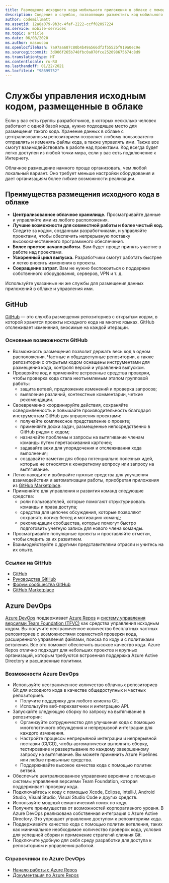 ```yaml
---
title: Размещение исходного кода мобильного приложения в облаке с помощью GitHub и Azure DevOps
description: Сведения о службах, позволяющих разместить код мобильного приложения в облаке на базе служб Майкрософт.
author: codemillmatt
ms.assetid: 12a8a079-9b3c-4faf-2222-ccff02097224
ms.service: mobile-services
ms.topic: article
ms.date: 06/08/2020
ms.author: masoucou
ms.openlocfilehash: 7a97aa687c80b4b49a566df2f5552bf919a0ec9e
ms.sourcegitcommit: 3d906f265b748fbc0a070fce252098675674c8d9
ms.translationtype: HT
ms.contentlocale: ru-RU
ms.lasthandoff: 01/22/2021
ms.locfileid: "98699752"
---
```

# <a name="cloud-hosted-source-code-management-services"></a>Службы управления исходным кодом, размещенные в облаке

Если у вас есть группы разработчиков, в которых несколько человек работают с одной базой кода, нужно подходящее место для размещения такого кода. Хранение данных в облаке с централизованным репозиторием позволяет любому пользователю отправлять и изменять файлы кода, а также управлять ими. Также все смогут взаимодействовать в работе над проектами. Код всегда будет легко доступен из любой точки мира, если у вас есть подключение к Интернету.

Облачное размещение намного проще организовать, чем любой локальный вариант. Оно требует меньше настройки оборудования и дает организациям более гибкие возможности реализации.

## <a name="benefits-of-hosting-source-code-in-the-cloud"></a>Преимущества размещения исходного кода в облаке

- **Централизованное облачное хранилище.** Просматривайте данные и управляйте ими из любого расположения.
- **Лучшие возможности для совместной работы и более чистый код.** Следите за кодом, созданным разработчиками, и управляйте проектами, чтобы обеспечить непрерывную поставку высококачественного программного обеспечения.
- **Более простое начало работы.** Вам будет проще принять участие в работе над проектами.
- **Ускоренный цикл выпуска.** Разработчики смогут работать быстрее и легко вносить изменения в проекты.
- **Сокращение затрат.** Вам не нужно беспокоиться о поддержке собственного оборудования, серверов, VPN и т. д.

Используйте указанные ни же службы для размещения данных приложений в облаке и управления ими.

## <a name="github"></a>GitHub

[GitHub](https://github.com/) — это служба размещения репозиториев с открытым кодом, в которой хранятся проекты исходного кода на многих языках. GitHub отслеживает изменения, вносимые на каждой итерации.

### <a name="github-key-features"></a>Основные возможности GitHub

- Возможность размещения позволит держать весь код в одном расположении. Частные и общедоступные репозитории, а также репозитории с открытым кодом оснащены инструментами для размещения кода, контроля версий и управления выпуском.
- Проверяйте код и применяйте встроенные средства проверки, чтобы проверка кода стала неотъемлемым этапом групповой работы:
  - защита ветвей, предложение изменений и проверка запросов;
  - выявление различий, контекстные комментарии, четкие рекомендации.
- Своевременно координируйте действия, сохраняйте осведомленность и повышайте производительность благодаря инструментам GitHub для управления проектами:
  - получайте комплексное представление о проекте;
  - применяйте доски задач, размещенные непосредственно в GitHub рядом с кодом;
  - назначайте проблемы и запросы на вытягивание членам команды путем перетаскивания карточек;
  - задавайте вехи для упорядочения и отслеживания хода выполнения;
  - создавайте заметки для сбора потенциально полезных идей, которые не относятся к конкретному вопросу или запросу на вытягивание.
- Легко находите и выбирайте нужные средства для улучшения взаимодействия и автоматизации работы, приобретая приложения из [GitHub Marketplace](https://github.com/marketplace).
- Применяйте для управления и развития команд следующие средства: 
  - роли пользователей, которые помогают структурировать команды и права доступа;
  - средства для цепочек обсуждения, которые позволяют сохранять логику бесед и мотивацию команд;
  - рекомендации сообщества, которые помогут быстро подготовить учетную запись для нового члена команды.
- Просматривайте популярные проекты и проставляйте отметки, чтобы следить за их развитием.
- Взаимодействуйте с другими представителями отрасли и учитесь на их опыте.

### <a name="github-references"></a>Ссылки на GitHub

- [GitHub](https://github.com/)
- [Руководства GitHub](https://guides.github.com/)
- [Форум сообщества GitHub](https://github.community/)
- [GitHub Marketplace](https://github.com/marketplace)

## <a name="azure-devops"></a>Azure DevOps

[Azure DevOps](https://azure.microsoft.com/services/devops/) поддерживает [Azure Repos](https://azure.microsoft.com/services/devops/repos/) и [систему управления версиями Team Foundation (TFVC)](/azure/devops/repos/tfvc/index) как средства управления исходным кодом. Вы получите неограниченное количество бесплатных частных репозиториев с возможностями совместной проверки кода, расширенного управления файлами, поиска по коду и с политиками ветвления. Все это поможет обеспечить высокое качество кода. Azure Repos отлично подходит для небольших проектов и крупных организаций, которым требуются встроенная поддержка Azure Active Directory и расширенные политики.

### <a name="azure-devops-features"></a>Возможности Azure DevOps

- Используйте неограниченное количество облачных репозиториев Git для исходного кода в качестве общедоступных и частных репозиториев.
  - Получите поддержку для любого клиента Git.
  - Используйте веб-перехватчики и интеграцию API.
- Запускайте следующую сборку по запросу на вытягивание в репозитории:
  - Организуйте сотрудничество для улучшения кода с помощью многопоточного обсуждения и непрерывной интеграции для каждого изменения.
  - Настройте процессы непрерывной интеграции и непрерывной поставки (CI/CD), чтобы автоматически выполнять сборку, тестирование и развертывание по каждому завершенному запросу на вытягивание. Вы можете применить Azure Pipelines или любые привычные средства.
  - Поддерживайте высокое качества кода с помощью политик ветвей.
- Обеспечьте централизованное управление версиями с помощью системы управления версиями Team Foundation, которая поддерживает проверку кода.
- Подключайтесь к коду с помощью Xcode, Eclipse, IntelliJ, Android Studio, Visual Studio, Visual Studio Code и других средств.
- Используйте мощный семантический поиск по коду.
- Получите преимущества от возможностей корпоративного уровня. В Azure DevOps реализована собственная интеграция с Azure Active Directory. Это упрощает управление доступом к репозиториям кода.
- Поддерживайте качество кода с помощью политик ветвления, таких как минимальное необходимое количество проверок кода, условия для успешной сборки и применение стратегий слияния Git.
- Подключите удобную для себя среду разработки для доступа к репозиториям и управления работой.

### <a name="azure-devops-references"></a>Справочники по Azure DevOps

- [Начало работы с Azure Repos](https://azure.microsoft.com/services/devops/repos/) 
- [Документация по Azure Repos](/azure/devops/repos)
